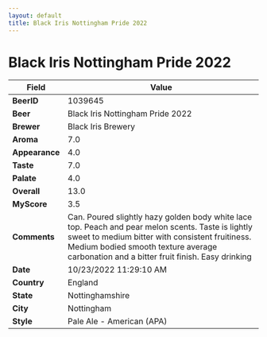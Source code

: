```yaml
---
layout: default
title: Black Iris Nottingham Pride 2022
---
```


# Black Iris Nottingham Pride 2022

| Field         | Value     |
|---------------|-----------|
| **BeerID** | 1039645 |
| **Beer** | Black Iris Nottingham Pride 2022 |
| **Brewer** | Black Iris Brewery |
| **Aroma** | 7.0 |
| **Appearance** | 4.0 |
| **Taste** | 7.0 |
| **Palate** | 4.0 |
| **Overall** | 13.0 |
| **MyScore** | 3.5 |
| **Comments** | Can. Poured slightly hazy golden body white lace top. Peach and pear melon scents. Taste is lightly sweet to medium bitter with consistent fruitiness. Medium bodied smooth texture average carbonation and a bitter fruit finish. Easy drinking  |
| **Date** | 10/23/2022 11:29:10 AM |
| **Country** | England |
| **State** | Nottinghamshire |
| **City** | Nottingham |
| **Style** | Pale Ale - American (APA) |
